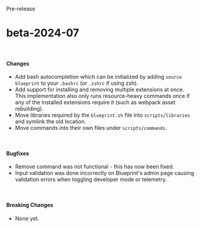 <span class="badge bg-warning-subtle border border-warning-subtle text-warning-emphasis rounded-pill"><i class="bi bi-binoculars-fill"></i> Pre-release</span>
# beta-2024-07
<br/>

#### Changes
- Add bash autocompletion which can be initialized by adding `source blueprint` to your `.bashrc` (or `.zshrc` if using zsh).
- Add support for installing and removing multiple extensions at once. This implementation also only runs resource-heavy commands once if any of the installed extensions require it (such as webpack asset rebuilding).
- Move libraries required by the `blueprint.sh` file into `scripts/libraries` and symlink the old location.
- Move commands into their own files under `scripts/commands`.

<br/>

#### Bugfixes
- Remove command was not functional - this has now been fixed.
- Input validation was done incorrectly on Blueprint's admin page causing validation errors when toggling developer mode or telemetry.

<br/>

#### Breaking Changes
- None yet.